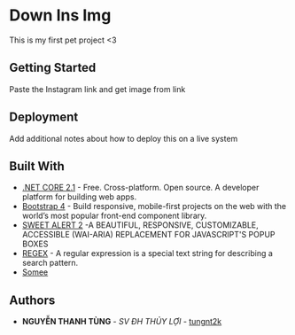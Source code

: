 # Down Ins Img

This is my first pet project <3

## Getting Started

Paste the Instagram link and get image from link


## Deployment

Add additional notes about how to deploy this on a live system

## Built With

* [.NET CORE 2.1](https://docs.microsoft.com/vi-vn/dotnet/) - Free. Cross-platform. Open source.
A developer platform for building web apps.
* [Bootstrap 4](https://getbootstrap.com/docs/4.3/getting-started/introduction/) - Build responsive, mobile-first projects on the web with the world’s most popular front-end component library.
* [SWEET ALERT 2](https://sweetalert2.github.io/?fbclid=IwAR36_z8ThUPaSMMIjZxQ2ObsKZQ3Za38RRxM5tBMy7MkdqnDPSh1PA0ba_Y) -A BEAUTIFUL, RESPONSIVE, CUSTOMIZABLE, ACCESSIBLE (WAI-ARIA) REPLACEMENT FOR JAVASCRIPT'S POPUP BOXES
* [REGEX](https://docs.microsoft.com/en-us/dotnet/api/system.text.regularexpressions.regex?view=netframework-4.8) - A regular expression is a special text string for describing a search pattern.
* [Somee](https://somee.com/) 

## Authors

* **NGUYỄN THANH TÙNG** - *SV ĐH THỦY LỢI* - [tungnt2k](https://github.com/tungnt2k)






